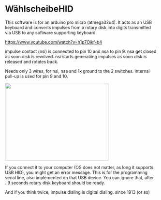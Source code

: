 # WählscheibeHID
This software is for an arduino pro micro (atmega32u4).
It acts as an USB keyboard and converts impulses from a rotary disk
into digits transmitted via USB to any software supporting keyboard.

https://www.youtube.com/watch?v=h1p7Oikf-b4

impulse contact (nsi) is connected to pin 10 and nsa to pin 9. nsa get closed
as soon disk is revolved. nsi starts generatiing impulses as soon
disk is released and rotates back.

Needs only 3 wires, for nsi, nsa and 1x ground to the 2 switches. internal pull-up is used
for pin 9 and 10.

<img src="https://github.com/antonmeyer/WaehlscheibeHID/blob/master/IMG_5230.JPG" height="256" width="342">

If you connect it to your computer (OS does not matter, as long it supports USB HID), you might get
an error message. This is for the programming serial line, also implemented on that USB device.
You can ignore that, after ..9 seconds rotary disk keyboard should be ready.

And if you think twice, impulse dialing is digital dialing. since 1913 (or so)

